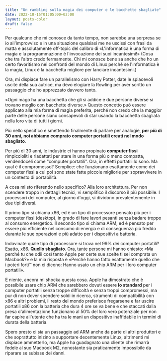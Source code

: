 ```yaml
---
title: "Un rambling sulla magia dei computer e le bacchette sbagliate"
date: 2022-10-15T01:05:00+02:00
layout: posts-color
draft: false
---
```


Per qualcuno che mi conosce da tanto tempo, non sarebbe una sorpresa se io all'improvviso e in una situazione qualsiasi me ne uscissi con frasi da matta e assolutamente off-topic del calibro di «L'informatica è una forma di magia e la programmazione è l'invocazione dei suoi incantesimi!» (Cosa che tra l'altro credo fermamente.
Chi mi conosce bene sa anche che ho un certo favoritismo nei confronti del mondo di Linux perché se l'informatica è la magia, Linux è la bacchetta migliore per lanciare incantesimi.)


Ora, mi dispiace fare un parallelismo con Harry Potter, date le spiacevoli uscite della sua autrice, ma devo elogiare la Rowling per aver scritto un passaggio che ho apprezzato davvero tanto.

«Ogni mago ha una bacchetta che gli si addice e due persone diverse si trovano meglio con bacchette diverse.»
Questo concetto può essere applicato alla mia forma di magia preferita, perché non credo che la maggior parte delle persone siano consapevoli di star usando la bacchetta sbagliata nella loro vita di tutti i giorni.

Più nello specifico e smettendo finalmente di parlare per analogie, **per più di 30 anni, noi abbiamo comprato computer portatili creati nel modo sbagliato**.


Per più di 30 anni, le industrie ci hanno propinato **computer fissi** rimpiccioliti e riadattati per stare in una forma più o meno compatta, vendendoceli come "computer portatili".
Ora, in effetti portatili lo sono. Ma qual è il compromesso? Semplice: che funzionano esattamente come dei computer fissi a cui poi sono state fatte piccole migliorie per sopravvivere in un contesto di portabilità.

A cosa mi sto riferendo nello specifico? Alla loro architettura.
Per non scendere troppo in dettagli tecnici, vi semplifico il discorso il più possibile.
I processori dei computer, al giorno d'oggi, si dividono prevalentemente in due tipi diversi.

Il primo tipo si chiama x86, ed è un tipo di processore pensato più per i computer fissi (desktop), in grado di fare lavori pesanti senza badare troppo al consumo energetico.
Il secondo tipo si chiama ARM, ed è pensato per essere più efficiente nel consumo di energia e di conseguenza più freddo durante le sue operazioni e più adatto per i dispositivi a batteria.

Indovinate quale tipo di processore si trova nel 99% dei computer portatili? Esatto, x86. **Quello sbagliato**.
Ora, tante persone mi hanno chiesto: «Ma perché tu che odii così tanto Apple per certe sue scelte ti sei comprata un Macbook?» e la mia risposta è «Perché hanno fatto esattamente quello che i poteri forti™ non ci dicono: Hanno usato un chip ARM per i loro computer portatili».


E niente, ancora mi shocka questa cosa. Apple ha dimostrato che è possibile usare chip ARM che sarebbero dovuti essere **lo standard** per i computer portatili senza troppe difficoltà e senza troppi compromessi, ma pur di non dover spendere soldi in ricerca, strumenti di compatibilità con x86 e altri problemi, il resto del mondo preferisce fregarsene e far uscire portatili x86 con la batteria che dura 4 ore se va bene e che staccati dalla presa d'alimentazione funzionano al 50% del loro vero potenziale per non far capire all'utente che ha tra le mani un dispositivo inaffidabile in termini di durata della batteria.

Spero presto ci sia un passaggio ad ARM anche da parte di altri produttori e che soprattutto inizino a supportare decentemente Linux, altrimenti mi dispiace ammetterlo, ma Apple ha guadagnato una cliente che rimarrà fedele al suo Macbook M2, nonostante sia praticamente impossibile da riparare se subisse dei danni.